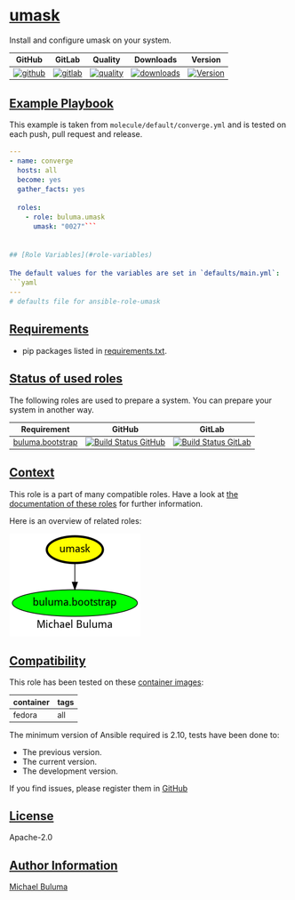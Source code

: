 # [umask](#umask)

Install and configure umask on your system.

|GitHub|GitLab|Quality|Downloads|Version|
|------|------|-------|---------|-------|
|[![github](https://github.com/buluma/ansible-role-umask/workflows/Ansible%20Molecule/badge.svg)](https://github.com/buluma/ansible-role-umask/actions)|[![gitlab](https://gitlab.com/buluma/ansible-role-umask/badges/main/pipeline.svg)](https://gitlab.com/buluma/ansible-role-umask)|[![quality](https://img.shields.io/ansible/quality/)](https://galaxy.ansible.com/buluma/umask)|[![downloads](https://img.shields.io/ansible/role/d/)](https://galaxy.ansible.com/buluma/umask)|[![Version](https://img.shields.io/github/release/buluma/ansible-role-umask.svg)](https://github.com/buluma/ansible-role-umask/releases/)|

## [Example Playbook](#example-playbook)

This example is taken from `molecule/default/converge.yml` and is tested on each push, pull request and release.
```yaml
---
- name: converge
  hosts: all
  become: yes
  gather_facts: yes

  roles:
    - role: buluma.umask
      umask: "0027"```


## [Role Variables](#role-variables)

The default values for the variables are set in `defaults/main.yml`:
```yaml
---
# defaults file for ansible-role-umask
```

## [Requirements](#requirements)

- pip packages listed in [requirements.txt](https://github.com/buluma/ansible-role-umask/blob/main/requirements.txt).

## [Status of used roles](#status-of-requirements)

The following roles are used to prepare a system. You can prepare your system in another way.

| Requirement | GitHub | GitLab |
|-------------|--------|--------|
|[buluma.bootstrap](https://galaxy.ansible.com/buluma/bootstrap)|[![Build Status GitHub](https://github.com/buluma/ansible-role-bootstrap/workflows/Ansible%20Molecule/badge.svg)](https://github.com/buluma/ansible-role-bootstrap/actions)|[![Build Status GitLab ](https://gitlab.com/buluma/ansible-role-bootstrap/badges/main/pipeline.svg)](https://gitlab.com/buluma/ansible-role-bootstrap)|

## [Context](#context)

This role is a part of many compatible roles. Have a look at [the documentation of these roles](https://buluma.co.ke/) for further information.

Here is an overview of related roles:

![dependencies](https://raw.githubusercontent.com/buluma/ansible-role-umask/png/requirements.png "Dependencies")

## [Compatibility](#compatibility)

This role has been tested on these [container images](https://hub.docker.com/u/buluma):

|container|tags|
|---------|----|
|fedora|all|

The minimum version of Ansible required is 2.10, tests have been done to:

- The previous version.
- The current version.
- The development version.



If you find issues, please register them in [GitHub](https://github.com/buluma/ansible-role-umask/issues)

## [License](#license)

Apache-2.0

## [Author Information](#author-information)

[Michael Buluma](https://buluma.github.io/)
